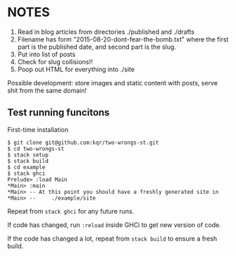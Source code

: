NOTES
=====

1. Read in blog articles from directories ./published and ./drafts
2. Filename has form "2015-08-20-dont-fear-the-bomb.txt" where the first part
   is the published date, and second part is the slug.
3. Put into list of posts
4. Check for slug collisions!!
5. Poop out HTML for everything into ./site

Possible development: store images and static content with posts, serve shit
from the same domain!


Test running funcitons
----------------------

First-time installation

    $ git clone git@github.com:kqr/two-wrongs-st.git
    $ cd two-wrongs-st
    $ stack setup
    $ stack build
    $ cd example
    $ stack ghci
    Prelude> :load Main
    *Main> :main
    *Main> -- At this point you should have a freshly generated site in
    *Main> --     ./example/site

Repeat from `stack ghci` for any future runs.

If code has changed, run `:reload` inside GHCi to get new version of code.

If the code has changed a lot, repeat from `stack build` to ensure a fresh build.
